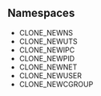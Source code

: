 ## Namespaces

- CLONE_NEWNS
- CLONE_NEWUTS
- CLONE_NEWIPC
- CLONE_NEWPID
- CLONE_NEWNET
- CLONE_NEWUSER
- CLONE_NEWCGROUP

